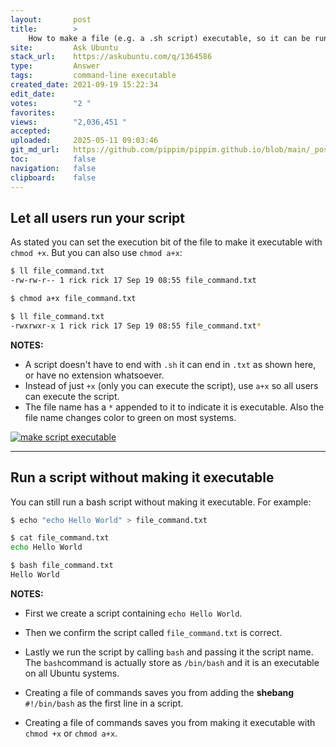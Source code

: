 ```yaml
---
layout:       post
title:        >
    How to make a file (e.g. a .sh script) executable, so it can be run from a terminal
site:         Ask Ubuntu
stack_url:    https://askubuntu.com/q/1364586
type:         Answer
tags:         command-line executable
created_date: 2021-09-19 15:22:34
edit_date:    
votes:        "2 "
favorites:    
views:        "2,036,451 "
accepted:     
uploaded:     2025-05-11 09:03:46
git_md_url:   https://github.com/pippim/pippim.github.io/blob/main/_posts/2021/2021-09-19-How-to-make-a-file-_e.g.-a-.sh-script_-executable_-so-it-can-be-run-from-a-terminal.md
toc:          false
navigation:   false
clipboard:    false
---
```


## Let all users run your script

As stated you can set the execution bit of the file to make it executable with `chmod +x`. But you can also use `chmod a+x`:



``` bash 
$ ll file_command.txt
-rw-rw-r-- 1 rick rick 17 Sep 19 08:55 file_command.txt

$ chmod a+x file_command.txt

$ ll file_command.txt
-rwxrwxr-x 1 rick rick 17 Sep 19 08:55 file_command.txt*

```

**NOTES:**

- A script doesn't have to end with `.sh` it can end in `.txt` as shown here, or have no extension whatsoever.
- Instead of just `+x` (only you can execute the script), use `a+x` so all users can execute the script.
- The file name has a `*` appended to it to indicate it is executable. Also the file name changes color to green on most systems.

[![make script executable][1]][1]


----------


## Run a script without making it executable

You can still run a bash script without making it executable. For example:

``` bash 
$ echo "echo Hello World" > file_command.txt

$ cat file_command.txt
echo Hello World

$ bash file_command.txt
Hello World
```

**NOTES:**

- First we create a script containing `echo Hello World`.
- Then we confirm the script called `file_command.txt` is correct.
- Lastly we run the script by calling `bash` and passing it the script name. The `bash`command is actually store as `/bin/bash` and it is an executable on all Ubuntu systems.
- Creating a file of commands saves you from adding the **shebang** `#!/bin/bash` as the first line in a script.
- Creating a file of commands saves you from making it executable with `chmod +x` or `chmod a+x`.


  [1]: https://pippim.github.io/assets/img/posts/2021/XLTbL.png
